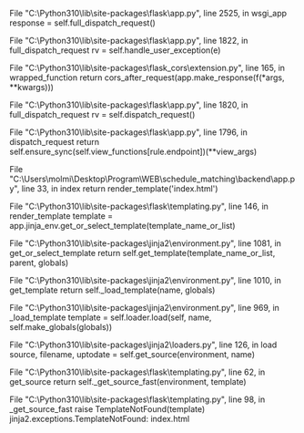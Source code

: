  File "C:\Python310\lib\site-packages\flask\app.py", line 2525, in wsgi_app
    response = self.full_dispatch_request()
  
 File "C:\Python310\lib\site-packages\flask\app.py", line 1822, in full_dispatch_request
    rv = self.handle_user_exception(e)
 
 File "C:\Python310\lib\site-packages\flask_cors\extension.py", line 165, in wrapped_function
    return cors_after_request(app.make_response(f(*args, **kwargs)))
 
 File "C:\Python310\lib\site-packages\flask\app.py", line 1820, in full_dispatch_request
    rv = self.dispatch_request()
 
 File "C:\Python310\lib\site-packages\flask\app.py", line 1796, in dispatch_request
    return self.ensure_sync(self.view_functions[rule.endpoint])(**view_args)
 
 File "C:\Users\molmi\Desktop\Program\WEB\schedule_matching\backend\app.py", line 33, in index
    return render_template('index.html')
 
 File "C:\Python310\lib\site-packages\flask\templating.py", line 146, in render_template
    template = app.jinja_env.get_or_select_template(template_name_or_list)
 
 File "C:\Python310\lib\site-packages\jinja2\environment.py", line 1081, in get_or_select_template
    return self.get_template(template_name_or_list, parent, globals)
 
 File "C:\Python310\lib\site-packages\jinja2\environment.py", line 1010, in get_template
    return self._load_template(name, globals)
 
 File "C:\Python310\lib\site-packages\jinja2\environment.py", line 969, in _load_template
    template = self.loader.load(self, name, self.make_globals(globals))

 File "C:\Python310\lib\site-packages\jinja2\loaders.py", line 126, in load
    source, filename, uptodate = self.get_source(environment, name)

 File "C:\Python310\lib\site-packages\flask\templating.py", line 62, in get_source
    return self._get_source_fast(environment, template)

 File "C:\Python310\lib\site-packages\flask\templating.py", line 98, in _get_source_fast
    raise TemplateNotFound(template)
jinja2.exceptions.TemplateNotFound: index.html